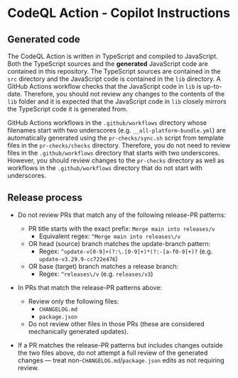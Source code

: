 # CodeQL Action - Copilot Instructions

## Generated code

The CodeQL Action is written in TypeScript and compiled to JavaScript. Both the TypeScript sources and the **generated** JavaScript code are contained in this repository. The TypeScript sources are contained in the `src` directory and the JavaScript code is contained in the `lib` directory. A GitHub Actions workflow checks that the JavaScript code in `lib` is up-to-date. Therefore, you should not review any changes to the contents of the `lib` folder and it is expected that the JavaScript code in `lib` closely mirrors the TypeScript code it is generated from.

GitHub Actions workflows in the `.github/workflows` directory whose filenames start with two underscores (e.g. `__all-platform-bundle.yml`) are automatically generated using the `pr-checks/sync.sh` script from template files in the `pr-checks/checks` directory. Therefore, you do not need to review files in the `.github/workflows` directory that starts with two underscores. However, you should review changes to the `pr-checks` directory as well as workflows in the `.github/workflows` directory that do not start with underscores.

## Release process

- Do not review PRs that match any of the following release-PR patterns:
  - PR title starts with the exact prefix: `Merge main into releases/v`
    - Equivalent regex: `^Merge main into releases\/v`
  - OR head (source) branch matches the update-branch pattern:
    - Regex: `^update-v[0-9]+(?:\.[0-9]+)*(?:-[a-f0-9]+)?` (e.g. `update-v3.29.9-cc722e476`)
  - OR base (target) branch matches a release branch:
    - Regex: `^releases\/v` (e.g. `releases/v3`)

- In PRs that match the release-PR patterns above:
  - Review only the following files:
    - `CHANGELOG.md`
    - `package.json`
  - Do not review other files in those PRs (these are considered mechanically generated updates).

- If a PR matches the release-PR patterns but includes changes outside the two files above, do not attempt a full review of the generated changes — treat non-`CHANGELOG.md`/`package.json` edits as not requiring review.
